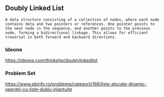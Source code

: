 ## Doubly Linked List

    A data structure consisting of a collection of nodes, where each node contains data and two pointers or references. One pointer points to the next node in the sequence, and another points to the previous node, forming a bidirectional linkage. This allows for efficient traversal in both forward and backward directions.

### Ideone 

https://ideone.com/thinkphp/doublylinkedlist


### Problem Set

https://www.pbinfo.ro/probleme/categorii/166/liste-alocate-dinamic-operatii-cu-liste-dublu-inlantuite

